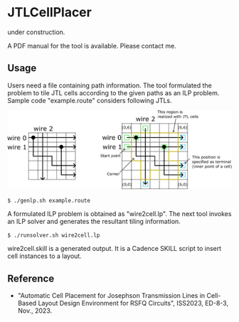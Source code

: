 # JTLCellPlacer

under construction.

A PDF manual for the tool is available. Please contact me.

## Usage

Users need a file containing path information. The tool formulated the problem to tile JTL cells according to the given paths as an ILP problem.
Sample code "example.route" considers following JTLs.

![sample code](Example.png)

```
$ ./genlp.sh example.route
```
A formulated ILP problem is obtained as "wire2cell.lp". The next tool invokes an ILP solver and generates the resultant tiling information. 

```
$ ./runsolver.sh wire2cell.lp
```

wire2cell.skill is a generated output. It is a Cadence SKILL script to insert cell instances to a layout.


## Reference 

- "Automatic Cell Placement for Josephson Transmission Lines in Cell-Based Layout Design Environment for RSFQ Circuits", ISS2023, ED-8-3, Nov., 2023. 
